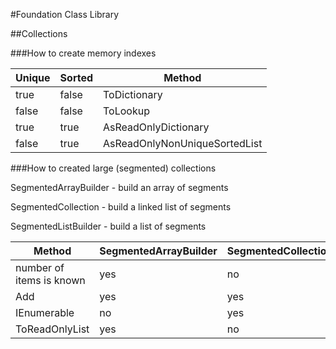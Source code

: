 #Foundation Class Library

##Collections

###How to create memory indexes

|Unique|Sorted|Method|
|------|------|------|
|true|false|ToDictionary|
|false|false|ToLookup|
|true|true|AsReadOnlyDictionary|
|false|true|AsReadOnlyNonUniqueSortedList|

###How to created large (segmented) collections

SegmentedArrayBuilder - build an array of segments

SegmentedCollection - build a linked list of segments

SegmentedListBuilder - build a list of segments

|Method|SegmentedArrayBuilder|SegmentedCollection|SegmentedListBuilder|
|------|---------------------|-------------------|--------------------|
|number of items is known|yes|no|no|
|Add|yes|yes|yes|
|IEnumerable|no|yes|no|
|ToReadOnlyList|yes|no|yes|
